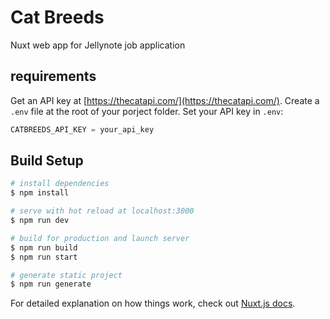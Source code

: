 # Cat Breeds

Nuxt web app for Jellynote job application

## requirements

Get an API key at [https://thecatapi.com/](https://thecatapi.com/).
Create a `.env` file at the root of your porject folder.
Set your API key in `.env`:

```js
CATBREEDS_API_KEY = your_api_key
```

## Build Setup

```bash
# install dependencies
$ npm install

# serve with hot reload at localhost:3000
$ npm run dev

# build for production and launch server
$ npm run build
$ npm run start

# generate static project
$ npm run generate
```

For detailed explanation on how things work, check out [Nuxt.js docs](https://nuxtjs.org).

